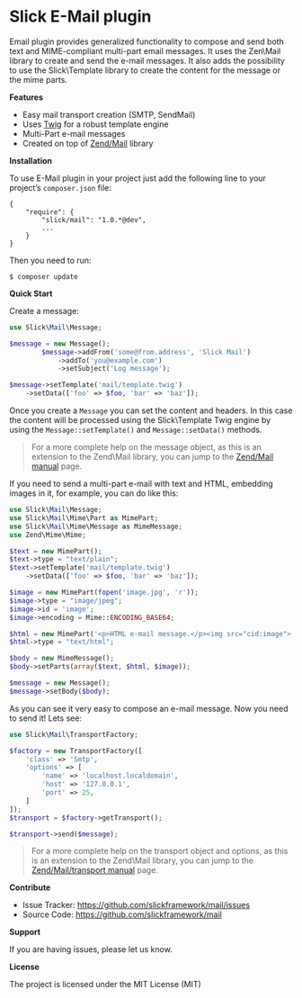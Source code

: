 Slick E-Mail plugin
===================

Email plugin provides generalized functionality to compose and send both text and
MIME-compliant multi-part email messages. It uses the Zen\Mail library to create
and send the e-mail messages. It also adds the possibility to use the Slick\Template
library to create the content for the message or the mime parts.

**Features**

-   Easy mail transport creation (SMTP, SendMail)
-   Uses [Twig][] for a robust template engine
-   Multi-Part e-mail messages
-   Created on top of [Zend/Mail][] library


**Installation**

To use E-Mail plugin in your project just add the following line to your project’s
`composer.json` file:

    {
        "require": {
            "slick/mail": "1.0.*@dev",
            ...
        }
    }

Then you need to run:

    $ composer update
    
**Quick Start**
    
Create a message:

``` php
use Slick\Mail\Message;

$message = new Message();
        $message->addFrom('some@from.address', 'Slick Mail')
            ->addTo('you@example.com')
            ->setSubject('Log message');

$message->setTemplate('mail/template.twig')
    ->setData(['foo' => $foo, 'bar' => 'baz']);
```        
            
Once you create a ``Message`` you can set the content and headers. In this case the content
will be processed using the Slick\Template Twig engine by using the ``Message::setTemplate()``
and ``Message::setData()`` methods.

> For a more complete help on the message object, as this is an extension to the
> Zend\Mail library, you can jump to the [Zend/Mail manual][] page.

If you need to send a multi-part e-mail with text and HTML, embedding  images in it,
for example, you can do like this:

``` php
use Slick\Mail\Message;
use Slick\Mail\Mime\Part as MimePart;
use Slick\Mail\Mime\Message as MimeMessage;
use Zend\Mime\Mime;

$text = new MimePart();
$text->type = "text/plain";
$text->setTemplate('mail/template.twig')
    ->setData(['foo' => $foo, 'bar' => 'baz']);

$image = new MimePart(fopen('image.jpg', 'r'));
$image->type = "image/jpeg";
$image->id = 'image';
$image->encoding = Mime::ENCODING_BASE64;

$html = new MimePart('<p>HTML e-mail message.</p><img src="cid:image"> ');
$html->type = "text/html";

$body = new MimeMessage();
$body->setParts(array($text, $html, $image));

$message = new Message();
$message->setBody($body);

```

As you can see it very easy to compose an e-mail message. Now you need to send it!
 Lets see:
 
``` php
use Slick\Mail\TransportFactory;

$factory = new TransportFactory([
    'class' => 'Smtp',
    'options' => [
        'name' => 'localhost.localdomain',
        'host' => '127.0.0.1',
        'port' => 25,
    ]
]);
$transport = $factory->getTransport();

$transport->send($message);

```

> For a more complete help on the transport object and options, as this is an extension to the
> Zend\Mail library, you can jump to the [Zend/Mail/transport manual][] page.

**Contribute**

-   Issue Tracker: <https://github.com/slickframework/mail/issues>
-   Source Code: <https://github.com/slickframework/mail>

**Support**

If you are having issues, please let us know.

**License**

The project is licensed under the MIT License (MIT)

  [Twig]: http://twig.sensiolabs.org/
  [Zend/Mail]: http://framework.zend.com/manual/current/en/modules/zend.mail.introduction.html
  [zend/Mail Manual]: http://framework.zend.com/manual/current/en/modules/zend.mail.message.html
  [Zend/Mail/transport manual]: http://framework.zend.com/manual/current/en/modules/zend.mail.transport.html